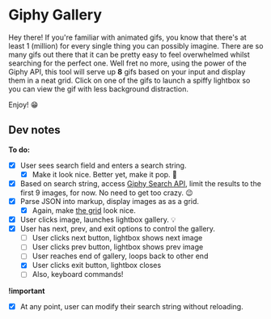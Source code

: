 # Giphy Gallery
Hey there! If you're familiar with animated gifs, you know that there's at least 1 (million) for every single thing you can possibly imagine. There are so many gifs out there that it can be pretty easy to feel overwhelmed whilst searching for the perfect one. Well fret no more, using the power of the Giphy API, this tool will serve up **8** gifs based on your input and display them in a neat grid. Click on one of the gifs to launch a spiffy lightbox so you can view the gif with less background distraction.

Enjoy! :grin:


## Dev notes
**To do:**
* [x] User sees search field and enters a search string.
  * [x] Make it look nice. Better yet, make it pop. :tada:
* [x] Based on search string, access [Giphy Search API](https://github.com/Giphy/GiphyAPI#search-endpoint), limit the results to the first 9 images, for now. No need to get too crazy. :wink:
* [x] Parse JSON into markup, display images as as a grid.
  * [x] Again, make [the grid](http://gph.is/11yryy3) look nice.
* [x] User clicks image, launches lightbox gallery. :bulb:
* [x] User has next, prev, and exit options to control the gallery.
  * [ ] User clicks next button, lightbox shows next image
  * [ ] User clicks prev button, lightbox shows prev image
  * [ ] User reaches end of gallery, loops back to other end
  * [x] User clicks exit button, lightbox closes
  * [ ] Also, keyboard commands!

**!important**
* [x] At any point, user can modify their search string without reloading.
